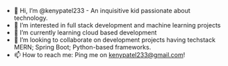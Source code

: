 - 👋 Hi, I’m @kenypatel233 - An inquisitive kid passionate about technology.
- 👀 I’m interested in full stack development and machine learning projects
- 🌱 I’m currently learning cloud based development 
- 💞️ I’m looking to collaborate on development projects having techstack MERN; Spring Boot; Python-based frameworks.
- 📫 How to reach me: Ping me on kenypatel233@gmail.com!

<!---
kenypatel233/kenypatel233 is a ✨ special ✨ repository because its `README.md` (this file) appears on your GitHub profile.
You can click the Preview link to take a look at your changes.
--->
